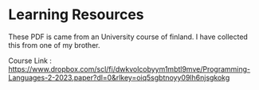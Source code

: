 # Learning Resources
These PDF is came from an University course of finland. I have collected this from one of my brother.

Course Link : https://www.dropbox.com/scl/fi/dwkvolcobyym1mbtl9mve/Programming-Languages-2-2023.paper?dl=0&rlkey=oiq5sgbtnoyy09lh6njsgkokg